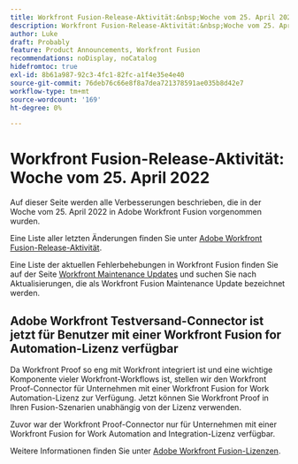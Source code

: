 ```yaml
---
title: Workfront Fusion-Release-Aktivität:&nbsp;Woche vom 25. April 2022
description: Workfront Fusion-Release-Aktivität:&nbsp;Woche vom 25. April 2022
author: Luke
draft: Probably
feature: Product Announcements, Workfront Fusion
recommendations: noDisplay, noCatalog
hidefromtoc: true
exl-id: 8b61a987-92c3-4fc1-82fc-a1f4e35e4e40
source-git-commit: 76deb76c66e8f8a7dea721378591ae035b8d42e7
workflow-type: tm+mt
source-wordcount: '169'
ht-degree: 0%

---
```


# Workfront Fusion-Release-Aktivität: Woche vom 25. April 2022

Auf dieser Seite werden alle Verbesserungen beschrieben, die in der Woche vom 25. April 2022 in Adobe Workfront Fusion vorgenommen wurden.

Eine Liste aller letzten Änderungen finden Sie unter [Adobe Workfront Fusion-Release-Aktivität](../../../product-announcements/product-releases/fusion-release-activity/fusion-release-activity.md).

Eine Liste der aktuellen Fehlerbehebungen in Workfront Fusion finden Sie auf der Seite [Workfront Maintenance Updates](https://experienceleague.adobe.com/docs/workfront-known-issues/releases/current-updates.html) und suchen Sie nach Aktualisierungen, die als Workfront Fusion Maintenance Update bezeichnet werden.

## Adobe Workfront Testversand-Connector ist jetzt für Benutzer mit einer Workfront Fusion for Automation-Lizenz verfügbar

Da Workfront Proof so eng mit Workfront integriert ist und eine wichtige Komponente vieler Workfront-Workflows ist, stellen wir den Workfront Proof-Connector für Unternehmen mit einer Workfront Fusion for Work Automation-Lizenz zur Verfügung. Jetzt können Sie Workfront Proof in Ihren Fusion-Szenarien unabhängig von der Lizenz verwenden.

Zuvor war der Workfront Proof-Connector nur für Unternehmen mit einer Workfront Fusion for Work Automation and Integration-Lizenz verfügbar.

Weitere Informationen finden Sie unter [Adobe Workfront Fusion-Lizenzen](../../../workfront-fusion/get-started/license-automation-vs-integration.md).
